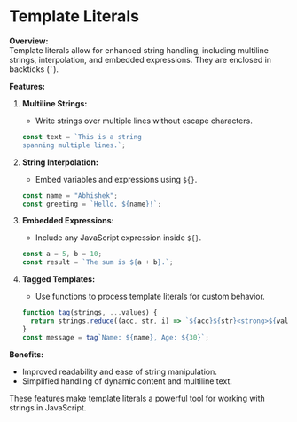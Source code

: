 # Template Literals

**Overview:**  
Template literals allow for enhanced string handling, including multiline strings, interpolation, and embedded expressions. They are enclosed in backticks (`` ` ``).

**Features:**

1. **Multiline Strings:**
   - Write strings over multiple lines without escape characters.
   ```javascript
   const text = `This is a string
   spanning multiple lines.`;
   ```

2. **String Interpolation:**
   - Embed variables and expressions using `${}`.
   ```javascript
   const name = "Abhishek";
   const greeting = `Hello, ${name}!`;
   ```

3. **Embedded Expressions:**
   - Include any JavaScript expression inside `${}`.
   ```javascript
   const a = 5, b = 10;
   const result = `The sum is ${a + b}.`;
   ```

4. **Tagged Templates:**
   - Use functions to process template literals for custom behavior.
   ```javascript
   function tag(strings, ...values) {
     return strings.reduce((acc, str, i) => `${acc}${str}<strong>${values[i] || ''}</strong>`, '');
   }
   const message = tag`Name: ${name}, Age: ${30}`;
   ```

**Benefits:**  
- Improved readability and ease of string manipulation.
- Simplified handling of dynamic content and multiline text.

These features make template literals a powerful tool for working with strings in JavaScript.
